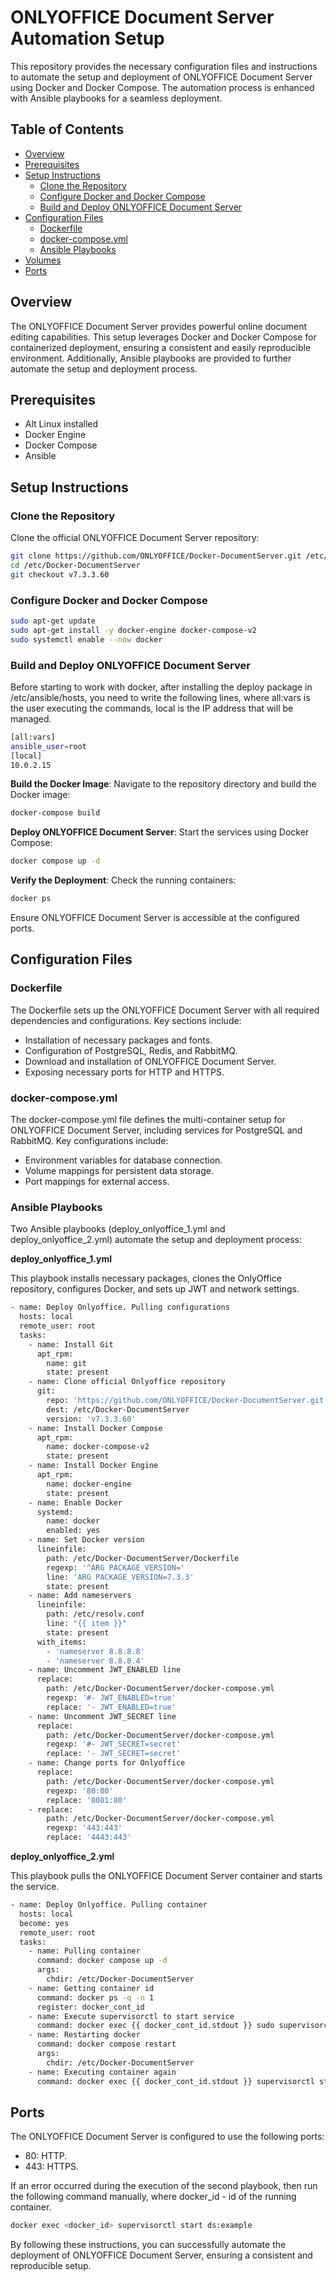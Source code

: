 # ONLYOFFICE Document Server Automation Setup

This repository provides the necessary configuration files and instructions to automate the setup and deployment of ONLYOFFICE Document Server using Docker and Docker Compose. The automation process is enhanced with Ansible playbooks for a seamless deployment.

## Table of Contents
- [Overview](#overview)
- [Prerequisites](#prerequisites)
- [Setup Instructions](#setup-instructions)
  - [Clone the Repository](#clone-the-repository)
  - [Configure Docker and Docker Compose](#configure-docker-and-docker-compose)
  - [Build and Deploy ONLYOFFICE Document Server](#build-and-deploy-onlyoffice-document-server)
- [Configuration Files](#configuration-files)
  - [Dockerfile](#dockerfile)
  - [docker-compose.yml](#docker-composeyml)
  - [Ansible Playbooks](#ansible-playbooks)
- [Volumes](#volumes)
- [Ports](#ports)

## Overview

The ONLYOFFICE Document Server provides powerful online document editing capabilities. This setup leverages Docker and Docker Compose for containerized deployment, ensuring a consistent and easily reproducible environment. Additionally, Ansible playbooks are provided to further automate the setup and deployment process.

## Prerequisites

- Alt Linux installed
- Docker Engine
- Docker Compose
- Ansible

## Setup Instructions

### Clone the Repository

Clone the official ONLYOFFICE Document Server repository:

```bash
git clone https://github.com/ONLYOFFICE/Docker-DocumentServer.git /etc/Docker-DocumentServer
cd /etc/Docker-DocumentServer
git checkout v7.3.3.60
```

### Configure Docker and Docker Compose

```bash
sudo apt-get update
sudo apt-get install -y docker-engine docker-compose-v2
sudo systemctl enable --now docker
```

### Build and Deploy ONLYOFFICE Document Server
Before starting to work with docker, after installing the deploy package in /etc/ansible/hosts, you need to write the following lines, where all:vars is the user executing the commands, local is the IP address that will be managed.
```bash
[all:vars]
ansible_user=root
[local]
10.0.2.15
```
**Build the Docker Image**:
Navigate to the repository directory and build the Docker image:
```bash
docker-compose build
```

**Deploy ONLYOFFICE Document Server**:
Start the services using Docker Compose:
```bash
docker compose up -d
```

**Verify the Deployment**:
Check the running containers:
```bash
docker ps
```
Ensure ONLYOFFICE Document Server is accessible at the configured ports.

## Configuration Files
### Dockerfile

The Dockerfile sets up the ONLYOFFICE Document Server with all required dependencies and configurations. Key sections include:
- Installation of necessary packages and fonts.
- Configuration of PostgreSQL, Redis, and RabbitMQ.
- Download and installation of ONLYOFFICE Document Server.
- Exposing necessary ports for HTTP and HTTPS.


### docker-compose.yml

The docker-compose.yml file defines the multi-container setup for ONLYOFFICE Document Server, including services for PostgreSQL and RabbitMQ. Key configurations include:
- Environment variables for database connection.
- Volume mappings for persistent data storage.
- Port mappings for external access.

### Ansible Playbooks

Two Ansible playbooks (deploy_onlyoffice_1.yml and deploy_onlyoffice_2.yml) automate the setup and deployment process:

**deploy_onlyoffice_1.yml**

This playbook installs necessary packages, clones the OnlyOffice repository, configures Docker, and sets up JWT and network settings.

```bash
- name: Deploy Onlyoffice. Pulling configurations
  hosts: local
  remote_user: root
  tasks:
    - name: Install Git
      apt_rpm:
        name: git
        state: present
    - name: Clone official Onlyoffice repository
      git:
        repo: 'https://github.com/ONLYOFFICE/Docker-DocumentServer.git'
        dest: /etc/Docker-DocumentServer
        version: 'v7.3.3.60'
    - name: Install Docker Compose
      apt_rpm:
        name: docker-compose-v2
        state: present
    - name: Install Docker Engine
      apt_rpm:
        name: docker-engine
        state: present
    - name: Enable Docker
      systemd:
        name: docker
        enabled: yes
    - name: Set Docker version
      lineinfile:
        path: /etc/Docker-DocumentServer/Dockerfile
        regexp: '^ARG PACKAGE_VERSION='
        line: 'ARG PACKAGE_VERSION=7.3.3'
        state: present
    - name: Add nameservers
      lineinfile:
        path: /etc/resolv.conf
        line: "{{ item }}"
        state: present
      with_items:
        - 'nameserver 8.8.8.8'
        - 'nameserver 8.8.8.4'
    - name: Uncomment JWT_ENABLED line
      replace:
        path: /etc/Docker-DocumentServer/docker-compose.yml
        regexp: '#- JWT_ENABLED=true'
        replace: '- JWT_ENABLED=true'
    - name: Uncomment JWT_SECRET line
      replace:
        path: /etc/Docker-DocumentServer/docker-compose.yml
        regexp: '#- JWT_SECRET=secret'
        replace: '- JWT_SECRET=secret'
    - name: Change ports for Onlyoffice
      replace:
        path: /etc/Docker-DocumentServer/docker-compose.yml
        regexp: '80:80'
        replace: '8081:80'
    - replace:
        path: /etc/Docker-DocumentServer/docker-compose.yml
        regexp: '443:443'
        replace: '4443:443'
```

**deploy_onlyoffice_2.yml**

This playbook pulls the ONLYOFFICE Document Server container and starts the service.

```bash
- name: Deploy Onlyoffice. Pulling container
  hosts: local
  become: yes
  remote_user: root
  tasks:
    - name: Pulling container
      command: docker compose up -d
      args:
        chdir: /etc/Docker-DocumentServer
    - name: Getting container id
      command: docker ps -q -n 1
      register: docker_cont_id
    - name: Execute supervisorctl to start service
      command: docker exec {{ docker_cont_id.stdout }} sudo supervisorctl start ds:example
    - name: Restarting docker
      command: docker compose restart
      args:
        chdir: /etc/Docker-DocumentServer
    - name: Executing container again
      command: docker exec {{ docker_cont_id.stdout }} supervisorctl start ds:example
```
## Ports

The ONLYOFFICE Document Server is configured to use the following ports:
- 80: HTTP.
- 443: HTTPS.

If an error occurred during the execution of the second playbook, then run the following command manually, where docker_id - id of the running container.
```bash
docker exec <docker_id> supervisorctl start ds:example
```

By following these instructions, you can successfully automate the deployment of ONLYOFFICE Document Server, ensuring a consistent and reproducible setup.
